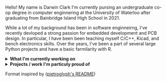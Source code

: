 Hello! My name is Darwin Clark I'm currently pursing an undergraduate co-op degree in computer enginnering at the University of Waterloo after graduating from Bainbridge Island High School in 2021.

While a lot of my background has been in software enginneirng, I've recently devloped a strong passion for embedded development and PCB design. In particular, I have been been teaching myself C/C++, Kicad, and bench electronics skills. Over the years, I've been a part of several large Python projects and have a basic farmilarity with R.

<details>
 <summary><b>What I'm currently working on</b></summary>
 ### <TODO>
</details>
 
<details>
 <summary><b>Projects / work I'm particuly proud of</b></summary>
    
 ### *2021*
 - Collaborated with head roaster of Pegasus Coffee company to integrate graphical analysis with roasting process
 - Assisted part-time with component assembly and soldering for ([RipeLocker LLC](https://ripelocker.com/))
   - Later went on to design a proof-of-concept lowe-power BLE device to measure in-chamber respiration data ([C++/PlatformIO](https://github.com/loqoman/ripeLockerBLE))
 - Wrote a mock professional statics paper in LaTeX based investigating true randomness in microcontrollers ([PDF](https://github.com/loqoman/STATSFinalPaper/blob/main/assets/2021_H_Applied_Stats_Final_Paper.pdf))
 - Led the Innovation Challenge sub-team during the first ever virtual FIRST Robotics Competition season ([Custom Gantt Chart](https://docs.google.com/spreadsheets/d/1anXCPkiNjT96afOdMCoA267horpxSaNqKeWzhulkc9o/edit#gid=127063554&range=A1:B4)]

 ### *2020*
    
 - Collected and graphically analyzed public CWOP temperature data for 2020 ASA Poster Submission ([R/GGPlot2](https://github.com/loqoman/ripeLockerBLE))

 ### *2020*
 - <TODO>

    
 ### *2019*
 - <TODO>

  
  <em>&#13;&#10; N.B not all listed projects were completed entirely by me. Many were collaborative endevors and attribution has been given when appropriate.</em>
</details>
    
    
    
    
Format inspired by ([pietroglyph's README](https://github.com/pietroglyph/pietroglyph/tree/50b58cc56d73a4b18d6976992da907d0e867ecb2))

